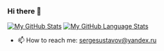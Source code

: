 ### Hi there 👋


[![My GitHub Stats](https://github-readme-stats.vercel.app/api/?username=SergeSustavov&count_private=true&theme=tokyonight&showicons=true)]()
[![My GitHub Language Stats](https://github-readme-stats.vercel.app/api/top-langs/?username=SergeSustavov&langs_count=5&theme=tokyonight)]()

- 📫 How to reach me: sergesustavov@yandex.ru
